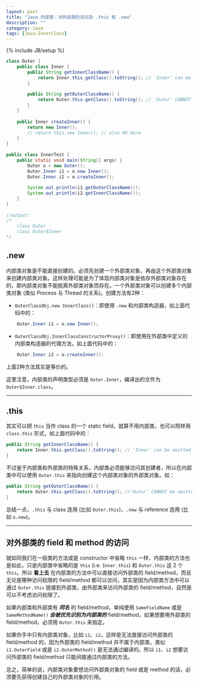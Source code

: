 ```yaml
---
layout: post
title: "Java 内部类：对外部类的访问及 .this 和 .new"
description: ""
category: Java
tags: [Java-InnerClass]
---
```

{% include JB/setup %}

```java
class Outer {   
	public class Inner {   
		public String getInnerClassName() {   
			return Inner.this.getClass().toString(); // 'Inner' can be omitted here   
		}  
		  
		public String getOuterClassName() {   
			return Outer.this.getClass().toString(); // 'Outer' CANNOT be omitted here   
		}   
	}   
	  
	public Inner createInner() {   
		return new Inner(); 
		// return this.new Inner(); // also OK here   
	}   
}   
  
public class InnerTest {   
	public static void main(String[] args) {   
		Outer o = new Outer();   
		Outer.Inner i1 = o.new Inner();   
		Outer.Inner i2 = o.createInner();   
		  
		System.out.println(i1.getOuterClassName());   
		System.out.println(i2.getInnerClassName());   
	}   
}   
  
//output:   
/*  
	class Outer 
	class Outer$Inner  
*/  
```

## .new

内部类对象是不能直接创建的。必须先创建一个外部类对象，再由这个外部类对象来创建内部类对象。这样处理可能是为了体现内部类对象是依存外部类对象存在的，即内部类对象不能脱离外部类对象而存在。一个外部类对象可以创建多个内部类对象 (类似 Process 与 Thread 的关系)。创建方法有2种：  

* `OuterClassObj.new InnerClass()`：即使用 `.new` 和内部类构造器，如上面代码中的：

```java
	Outer.Inner i1 = o.new Inner(); 
```

* `OuterClassObj.InnerClassConstructorProxy()`：即使用在外部类中定义的内部类构造器的代理方法，如上面代码中的：

```java
    Outer.Inner i2 = o.createInner(); 
```
 
上面2种方法其实是等价的。  

这里注意，内部类的声明类型必须是 `Outer.Inner`，编译出的文件为 `Outer$Inner.class`。

---

## .this

其实可以把 `this` 当作 class 的一个 static field，就算不用内部类，也可以照样用 `class.this` 形式，如上面代码中的：  

```java
public String getInnerClassName() {   
	return Inner.this.getClass().toString(); // 'Inner' can be omitted here   
}  
```

不过鉴于内部类和外部类的特殊关系，内部类必须能够访问其创建者，所以在内部类中可以使用 `Outer.this` 来指向创建这个内部类对象的外部类对象。如： 

```java
public String getOuterClassName() {   
	return Outer.this.getClass().toString(); //'Outer' CANNOT be omitted here   
}  
```
 
总结一点，`.this` 与 class 连用 (比如 `Outer.this`)，`.new` 与 reference 连用 (比如 `o.new`)。 

---

## 对外部类的 field 和 method 的访问

就如同我们在一般类的方法或是 constructor 中省略 `this` 一样，内部类的方法也是如此，只是内部类中省略的是 `this` (i.e. `Inner.this`) 和 `Outer.this` 这 2 个 `this`。所以 **看上去** 在内部类的方法中可以直接访问外部类的 field/method，而且无论是哪种访问权限的 field/method 都可以访问，其实是因为内部类方法中可以通过 `Outer.this` 链接到外部类，由外部类来访问外部类的 field/method，自然是可以不考虑访问权限了。  

如果内部类和外部类有 _**同名**_ 的 field/method，单纯使用 `SameFieldName` 或是 `SameMethodName()` _**会被优先识别为内部类的**_ field/method，如果想要用外部类的 field/method，必须用 `Outer.this` 来指定。  

如果你手中只有内部类对象，比如 `i1`、`i2`，这样是无法直接访问外部类的 field/method 的，因为外部类的 field/method 并不属于内部类，类似 `i1.OuterField` 或是 `i2.OuterMethod()` 是无法通过编译的。所以 `i1`、`i2` 想要访问外部类的 field/method 只能间接通过内部类的方法。  

总之，简单的说，内部类对象要想访问外部类对象的 field 或是 method 的话，必须要先获得创建自己的外部类对象的引用。